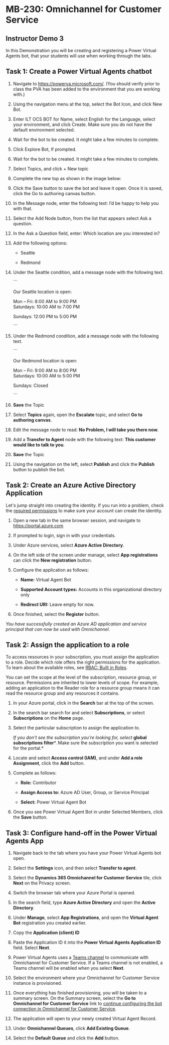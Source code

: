 # MB-230: Omnichannel for Customer Service 

## Instructor Demo 3

In this Demonstration you will be creating and registering a Power Virtual
Agents bot, that your students will use when working through the labs.

## Task 1: Create a Power Virtual Agents chatbot

1.  Navigate to <https://powerva.microsoft.com/>. (You should verify prior to
    class the PVA has been added to the environment that you are working with.)

2.  Using the navigation menu at the top, select the Bot Icon, and click New
    Bot.

3.  Enter ILT OCS BOT for Name, select English for the Language, select your
    environment, and click Create. Make sure you do not have the default
    environment selected.

4.  Wait for the bot to be created. It might take a few minutes to complete.

5.  Click Explore Bot, If prompted.

6.  Wait for the bot to be created. It might take a few minutes to complete.

7.  Select Topics, and click + New topic

8.  Complete the new top as shown in the image below:

9.  Click the Save button to save the bot and leave it open. Once it is saved,
    click the Go to authoring canvas button.

10. In the Message node, enter the following text: I’d be happy to help you with
    that.

11. Select the Add Node button, from the list that appears select Ask a
    question.

12. In the Ask a Question field, enter: Which location are you interested in?

13. Add the following options:

    -   Seattle

    -   Redmond

14. Under the Seattle condition, add a message node with the following text.

    \`\`\`

    Our Seattle location is open:

    Mon – Fri: 8:00 AM to 9:00 PM  
    Saturdays: 10:00 AM to 7:00 PM

    Sundays: 12:00 PM to 5:00 PM

    \`\`\`

15. Under the Redmond condition, add a message node with the following text.

    \`\`\`

    Our Redmond location is open:

    Mon – Fri: 9:00 AM to 8:00 PM  
    Saturdays: 10:00 AM to 5:00 PM

    Sundays: Closed

    \`\`\`

16. **Save** the Topic

17. Select **Topics** again, open the **Escalate** topic, and select **Go to
    authoring canvas**.

18. Edit the message node to read: **No Problem, I will take you there now**.

19. Add a **Transfer to Agent** node with the following text: **This customer
    would like to talk to you**.

20. **Save** the Topic

21. Using the navigation on the left, select **Publish** and click the
    **Publish** button to publish the bot.  
    

## Task 2: Create an Azure Active Directory Application

Let's jump straight into creating the identity. If you run into a problem, check
the [required
permissions](https://docs.microsoft.com/en-us/azure/active-directory/develop/howto-create-service-principal-portal#required-permissions)
to make sure your account can create the identity.

1.  Open a new tab in the same browser session, and navigate to
    <https://portal.azure.com>

2.  If prompted to login, sign in with your credentials.

3.  Under Azure services, select **Azure Active Directory**.

4.  On the left side of the screen under manage, select **App registrations**
    can click the **New registration** button.

5.  Configure the application as follows:

    -   **Name:** Virtual Agent Bot

    -   **Supported Account types:** Accounts in this organizational directory
        only

    -   **Redirect URI:** Leave empty for now.

6.  Once finished, select the **Register** button.

*You have successfully created an Azure AD application and service principal
that can now be used with Omnichannel.*

## Task 2: Assign the application to a role

To access resources in your subscription, you must assign the application to a
role. Decide which role offers the right permissions for the application. To
learn about the available roles, see [RBAC: Built in
Roles](https://docs.microsoft.com/en-us/azure/role-based-access-control/built-in-roles).

You can set the scope at the level of the subscription, resource group, or
resource. Permissions are inherited to lower levels of scope. For example,
adding an application to the Reader role for a resource group means it can read
the resource group and any resources it contains.

1.  In your Azure portal, click in the **Search** bar at the top of the screen.

2.  In the search bar search for and select **Subscriptions**, or select
    **Subscriptions** on the **Home** page.

3.  Select the particular subscription to assign the application to.

    *If you don't see the subscription you're looking for, select* **global
    subscriptions filter***. Make sure the subscription you want is selected for
    the portal.*

4.  Locate and select **Access control (IAM)**, and under **Add a role
    Assignment**, click the **Add** button.

5.  Complete as follows:

    -   **Role:** Contributor

    -   **Assign Access to:** Azure AD User, Group, or Service Principal

    -   **Select:** Power Virtual Agent Bot

6.  Once you see Power Virtual Agent Bot in under Selected Members, click the
    **Save** button.

## Task 3: Configure hand-off in the Power Virtual Agents App

1.  Navigate back to the tab where you have your Power Virtual Agents bot open.

2.  Select the **Settings** icon, and then select **Transfer to agent**.

3.  Select the **Dynamics 365 Omnichannel for Customer Service** tile, click
    **Next** on the Privacy screen.

4.  Switch the browser tab where your Azure Portal is opened.

5.  In the search field, type **Azure Active Directory** and open the **Active
    Directory**.

6.  Under **Manage**, select **App Registrations**, and open the **Virtual Agent
    Bot** registration you created earlier.

7.  Copy the **Application (client) ID**

8.  Paste the Application ID it into the **Power Virtual Agents Application ID**
    field. Select **Next**.

9.  Power Virtual Agents uses a [Teams
    channel](https://docs.microsoft.com/en-us/power-virtual-agents/getting-started-deploy)
    to communicate with Omnichannel for Customer Service. If a Teams channel is
    not enabled, a Teams channel will be enabled when you select **Next**.

10. Select the environment where your Omnichannel for Customer Service instance
    is provisioned.

11. Once everything has finished provisioning, you will be taken to a summary
    screen. On the Summary screen, select the **Go to Omnichannel for Customer
    Service** link to [continue configuring the bot connection in Omnichannel
    for Customer
    Service](https://docs.microsoft.com/en-us/dynamics365/omnichannel/administrator/configure-bot-virtual-agent).

12. The application will open to your newly created Virtual Agent Record.

13. Under **Omnichannel Queues**, click **Add Existing Queue**.

14. Select the **Default Queue** and click the **Add** button.
